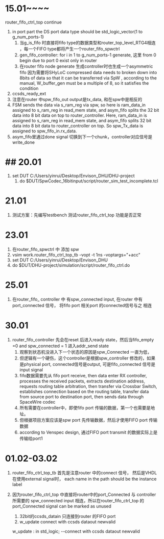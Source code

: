 # 15.01~~~~

router_fifo_ctrl_top continue

1. in port part the DS port data type should be std_logic_vector(1 to g_num_ports-1)
   1. 当g_is_fifo 时直接将fifo type的数据类型和router_top_level_RTG4相连 ，每一个FIFO type都将产生一个router_fifo_spwctrl
   2. gen_fifo_controller: for i in 1 to g_num_ports-1 generate, 这里 from 0 begin due to port 0 exist only in router
   3. 在router fifo node generate 生成controller时也生成一个asymmetric fifo 因为需要将SHyLoC compressed data needs to broken down into 8bits of data so that it can be transferred via SpW , according to the manual, W_buffer_gen must be a multiple of 8, so it satisfies the condition
2. ccsds_ready_ext
3. 注意在router 中spw_fifo_out output是tx_data, 和在spw中是相反的
4. FSM sends the data via s_ram_reg via spw, so here is ram_data_in assigned to s_ram_reg in read_mem state, and asym_fifo splits the 32 bit data into 8 bit data on top to router_controller.
   Here, ram_data_in is assigned to s_ram_reg in read_mem state, and asym_fifo splits 32 bit data into 8 bit data to router_controller on top.
   So spw_Tx_data is assigned to spw_fifo_in.rx_data.
5. asym\_fifo里通过done signal 切换到下一个chunk，controller对应信号是write\_done

# ##  20.01

1. set DUT C:/Users/yinrui/Desktop/Envison_DHU/DHU-project
   1. do $DUT/SpwCodec_16bitinput/script/router_sim_test_incomplete.tcl

# 21.01

1. 测试方案：先编写testbench 测试router_fifo_ctrl_top 功能是否正常

# 23.01

1. 在router_fifo_spwctrl 中 添加 spw
2. vsim work.router_fifo_ctrl_top_tb -vopt -t 1ns -voptargs="+acc"
3. set DUT C:/Users/yinrui/Desktop/Envison_DHU
4. do $DUT/DHU-project/simulation/script/router_fifo_ctrl.do

# 25.01

1. 在router_fifo_ controller 中 有spw_connected input, 在router 中有port_connected 信号， 将fifo port 相关port 的connected信号与之 相连

# 30.01

1. router_fifo_controller 先会在reset 后进入ready state，然后当fifo_empty =0 and spw_connected = 1  进入addr_send state
   1. 观察到状态机没进入下一个状态的原因是spw_Connected 一直为低，
   2. 但逻辑有一个硬伤，这个controller是根据spw_controller 修改的，如果是physical port, connected信号是output, 可是fifo_connected 信号是input signal
   3. fifo数据需要先从 fifo port receive, then data enter RX controller, processes the received packets, extracts destination address, requests routing table arbitration, then transfer via Crossbar Switch, establishes connection based on the routing table, transfer data from source port to destination port, then sends data through SpaceWire codec
   4. 所有需要在controller中，即使fifo port 传输的数据，第一个也需要是地址。
   5. 但根据项目方案应该是spw port 先传输数据，然后才使用FIFO port 传输数据
   6. according to Venspec design, 通过FIFO port transmit 的数据实际上是传输给port1

# 01.02-03.02

1. router_fifo_ctrl_top_tb 首先是注意router 中的connect 信号， 然后是VHDL在使用external signal时， each name in the path should be the instance label
2. 因为router_fifo_ctrl_top 中直接将router中的port_Connected 与 controller所需要的 spw_connected input 相连，所以在router_fifo_ctrl_top 的port_Connected signal can be marked as unused

   1. 32bit的ccsds_datain 只连接到router 的FIFO port
   2. w_update connect with ccsds dataout newvalid

   w_update         : in std_logic;                                                                    --connect with ccsds dataout newvalid
